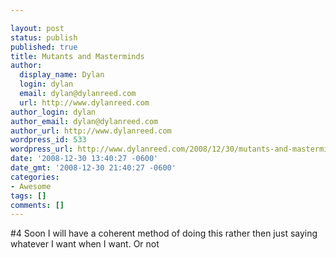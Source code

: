 ```yaml
---

layout: post
status: publish
published: true
title: Mutants and Masterminds
author:
  display_name: Dylan
  login: dylan
  email: dylan@dylanreed.com
  url: http://www.dylanreed.com
author_login: dylan
author_email: dylan@dylanreed.com
author_url: http://www.dylanreed.com
wordpress_id: 533
wordpress_url: http://www.dylanreed.com/2008/12/30/mutants-and-masterminds/
date: '2008-12-30 13:40:27 -0600'
date_gmt: '2008-12-30 21:40:27 -0600'
categories:
- Awesome
tags: []
comments: []
---
```


  
#4 Soon I will have a coherent method of doing this rather then just saying whatever I want when I want. Or not
